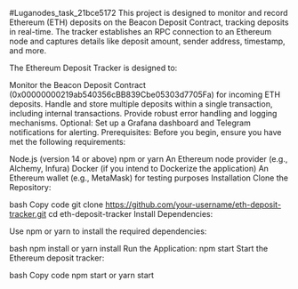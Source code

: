#Luganodes_task_21bce5172
This project is designed to monitor and record Ethereum (ETH) deposits on the Beacon Deposit Contract, tracking deposits in real-time. The tracker establishes an RPC connection to an Ethereum node and captures details like deposit amount, sender address, timestamp, and more.


The Ethereum Deposit Tracker is designed to:

Monitor the Beacon Deposit Contract (0x00000000219ab540356cBB839Cbe05303d7705Fa) for incoming ETH deposits.
Handle and store multiple deposits within a single transaction, including internal transactions.
Provide robust error handling and logging mechanisms.
Optional: Set up a Grafana dashboard and Telegram notifications for alerting.
Prerequisites:
Before you begin, ensure you have met the following requirements:

Node.js (version 14 or above)
npm or yarn
An Ethereum node provider (e.g., Alchemy, Infura)
Docker (if you intend to Dockerize the application)
An Ethereum wallet (e.g., MetaMask) for testing purposes
Installation
Clone the Repository:

bash
Copy code
git clone https://github.com/your-username/eth-deposit-tracker.git
cd eth-deposit-tracker
Install Dependencies:

Use npm or yarn to install the required dependencies:

bash
npm install
 or
yarn install
Run the Application:
npm start
Start the Ethereum deposit tracker:

bash
Copy code
npm start
 or
yarn start
